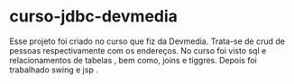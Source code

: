 # curso-jdbc-devmedia
Esse projeto foi criado no curso que fiz da Devmedia. Trata-se de crud de pessoas respectivamente com os endereços.  No curso foi visto sql e relacionamentos de tabelas , bem como, joins e tiggres. Depois foi trabalhado swing e jsp .
